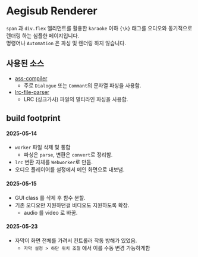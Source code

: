 # Aegisub Renderer
`span` 과 `div.flex` 엘리먼트를 활용한 `karaoke` 이하 `{\k}` 태그를 오디오와 동기적으로 렌더링 하는 심플한 페이지입니다.  
명령어나 `Automation` 은 파싱 및 렌더링 하지 않습니다.

## 사용된 소스
- [ass-compiler](https://github.com/weizhenye/ass-compiler)
    - 주로 `Dialogue` 또는 `Commant`의 문자열 파싱을 사용함.
- [lrc-file-parser](https://github.com/lyswhut/lrc-file-parser)
    - LRC (싱크가사) 파일의 멀티라인 파싱을 사용함.

## build footprint
#### 2025-05-14
- `worker` 파일 삭제 및 통합
    - 파싱은 `parse`, 변환은 `convert`로 정리함.
- `lrc` 변환 자체를 `Webworker`로 만듬.
- 오디오 플레이어를 설정에서 메인 화면으로 내보냄.
#### 2025-05-15
- GUI class 를 삭제 후 함수 분할.
- 기존 오디오만 지원하던걸 비디오도 지원하도록 확장.
    - audio 를 video 로 바꿈.
#### 2025-05-23
- 자막이 화면 전체를 가려서 컨트롤러 작동 방해가 있었음.
    - `자막 설정 > 하단 위치 조절` 에서 이를 수동 변경 가능하게함